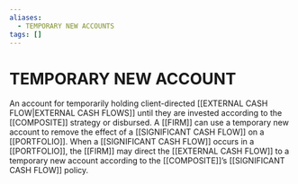 ```yaml
---
aliases:
  - TEMPORARY NEW ACCOUNTS
tags: []
---
```

# TEMPORARY NEW ACCOUNT
An account for temporarily holding client-directed [[EXTERNAL CASH FLOW|EXTERNAL CASH FLOWS]] until they are invested according to the [[COMPOSITE]] strategy or disbursed. A [[FIRM]] can use a temporary new account to remove the effect of a [[SIGNIFICANT CASH FLOW]] on a [[PORTFOLIO]]. When a [[SIGNIFICANT CASH FLOW]] occurs in a [[PORTFOLIO]], the [[FIRM]] may direct the [[EXTERNAL CASH FLOW]] to a temporary new account according to the [[COMPOSITE]]’s [[SIGNIFICANT CASH FLOW]] policy.